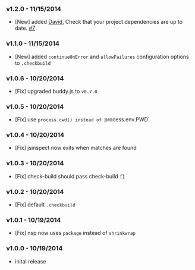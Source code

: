### v1.2.0 - 11/15/2014

- [New] added [David](https://github.com/alanshaw/david), Check that your project dependencies are up to date. [#7](https://github.com/FGRibreau/check-build/issues/7)

### v1.1.0 - 11/15/2014

- [New] added `continueOnError` and `allowFailures` configuration options to `.checkbuild`

### v1.0.6 - 10/20/2014

- [Fix] upgraded buddy.js to `v0.7.0`

### v1.0.5 - 10/20/2014

- [Fix] use `process.cwd() instead of `process.env.PWD`

### v1.0.4 - 10/20/2014

- [Fix] jsinspect now exits when matches are found

### v1.0.3 - 10/20/2014

- [Fix] check-build should pass check-build :')

### v1.0.2 - 10/20/2014

- [Fix] default `.checkbuild`

### v1.0.1 - 10/19/2014

- [Fix] nsp now uses `package` instead of `shrinkwrap`

### v1.0.0 - 10/19/2014

- inital release
